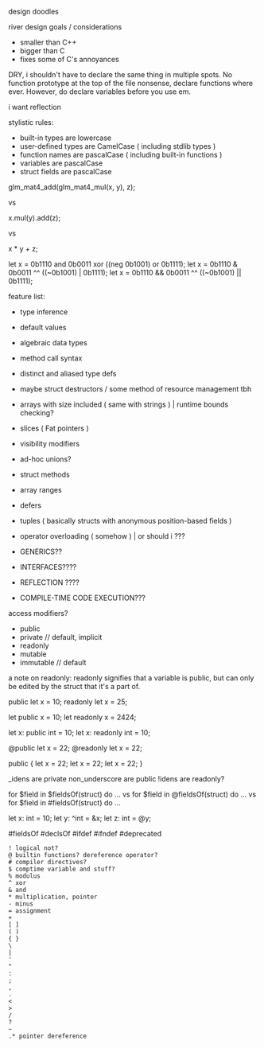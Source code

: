 design doodles

river design goals / considerations
- smaller than C++
- bigger than C
- fixes some of C's annoyances

DRY, i shouldn't have to declare the same thing in multiple spots. No function prototype at the top of the file nonsense, declare functions where ever. However, do declare variables before you use em.

i want reflection

stylistic rules:
- built-in types are lowercase
- user-defined types are CamelCase ( including stdlib types )
- function names are pascalCase ( including built-in functions )
- variables are pascalCase
- struct fields are pascalCase

glm_mat4_add(glm_mat4_mul(x, y), z);

vs

x.mul(y).add(z);

vs

x * y + z;



let x = 0b1110 and 0b0011 xor ((neg 0b1001) or 0b1111);
let x = 0b1110 & 0b0011 ^^ ((~0b1001) | 0b1111);
let x = 0b1110 && 0b0011 ^^ ((~0b1001) || 0b1111);



feature list:
- type inference
- default values
- algebraic data types
- method call syntax
- distinct and aliased type defs
- maybe struct destructors / some method of resource management tbh
- arrays with size included ( same with strings ) | runtime bounds checking? 
- slices ( Fat pointers )
- visibility modifiers
- ad-hoc unions?
- struct methods
- array ranges
- defers
- tuples ( basically structs with anonymous position-based fields )

- operator overloading ( somehow ) | or should i ???
- GENERICS??
- INTERFACES????
- REFLECTION ????
- COMPILE-TIME CODE EXECUTION???


access modifiers?
- public
- private // default, implicit
- readonly
- mutable
- immutable // default

a note on readonly:
  readonly signifies that a variable is public, but can only be edited by the struct that it's a part of.


public let x = 10;
readonly let x = 25;

let public x = 10;
let readonly x = 2424;

let x: public int = 10;
let x: readonly int = 10;

@public
let x = 22;
@readonly
let x = 22;


public {
  let x = 22;
  let x = 22;
  let x = 22;
}

_idens are private
non_underscore are public
!idens are readonly?

for $field in $fieldsOf(struct) do ...
vs
for $field in @fieldsOf(struct) do ...
vs
for $field in #fieldsOf(struct) do ...

let x: int = 10;
let y: ^int = &x;
let z: int = @y;


#fieldsOf
#declsOf
#ifdef
#ifndef
#deprecated


```  
! logical not?
@ builtin functions? dereference operator?
# compiler directives?
$ comptime variable and stuff?
% modulus
^ xor
& and
* multiplication, pointer
- minus
= assignment
+
[ ]
( )
{ }
\
|
'
"
:
;
,
.
<
>
/
?
~
.* pointer dereference
```

